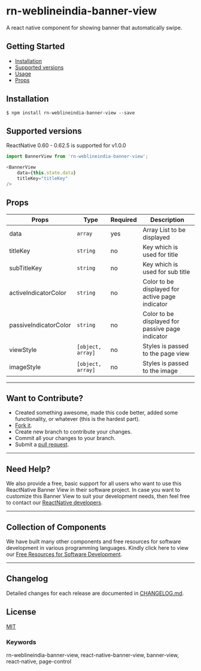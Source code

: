 # rn-weblineindia-banner-view

A react native component for showing banner that automatically swipe.

## Getting Started

- [Installation](#installation)
- [Supported versions](#supported-versions)
- [Usage](#usage)
- [Props](#props)

## Installation

`$ npm install rn-weblineindia-banner-view --save`

## Supported versions

ReactNative 0.60 - 0.62.5 is supported for v1.0.0

```javascript
import BannerView from 'rn-weblineindia-banner-view';

<BannerView
    data={this.state.data}
    titleKey="titleKey"
/>

```

## Props

| **Props**             | **Type**           | **Required**       | **Description**                                  |
|-----------------------|--------------------|--------------------|--------------------------------------------------|
| data                  | `array`            | yes                | Array List to be displayed                       |
| titleKey              | `string`           | no                 | Key which is used for title                      |
| subTitleKey           | `string`           | no                 | Key which is used for sub title                  |
| activeIndicatorColor  | `string`           | no                 | Color to be displayed for active page indicator  |
| passiveIndicatorColor | `string`           | no                 | Color to be displayed for passive page indicator |
| viewStyle             | `[object, array]`  | no                 | Styles is passed to the page view                |
| imageStyle            | `[object, array]`  | no                 | Styles is passed to the image                    |

-----

## Want to Contribute?

- Created something awesome, made this code better, added some functionality, or whatever (this is the hardest part).
- [Fork it](http://help.github.com/forking/).
- Create new branch to contribute your changes.
- Commit all your changes to your branch.
- Submit a [pull request](http://help.github.com/pull-requests/).

-----

## Need Help? 

We also provide a free, basic support for all users who want to use this ReactNative Banner View in their software project. In case you want to customize this Banner View to suit your development needs, then feel free to contact our [ReactNative developers](https://www.weblineindia.com/hire-react-native-developers.html).

-----

## Collection of Components

We have built many other components and free resources for software development in various programming languages. Kindly click here to view our [Free Resources for Software Development](https://www.weblineindia.com/software-development-resources.html).

------

## Changelog

Detailed changes for each release are documented in [CHANGELOG.md](./CHANGELOG.md).

## License

[MIT](LICENSE)

[mit]: https://github.com/weblineindia/React-Native-Banner-View/blob/master/LICENSE

### Keywords

 rn-weblineindia-banner-view, react-native-banner-view, banner-view, react-native, page-control
